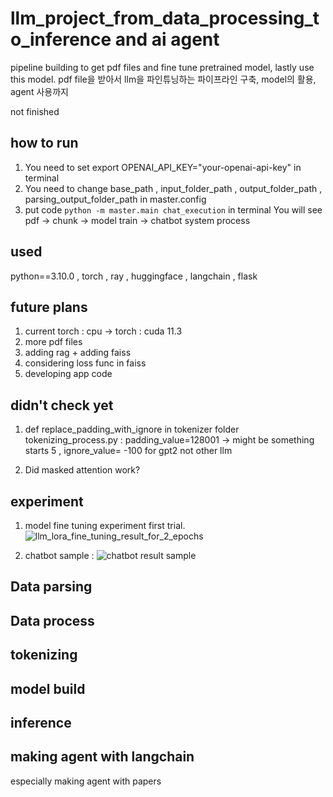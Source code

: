# llm_project_from_data_processing_to_inference and ai agent
pipeline building to get pdf files and fine tune pretrained model, lastly use this model. pdf file을 받아서 llm을 파인튜닝하는 파이프라인 구축, model의 활용, agent 사용까지

not finished

## how to run ## 
1) You need to set export OPENAI_API_KEY="your-openai-api-key" in terminal
2) You need to change base_path , input_folder_path , output_folder_path , parsing_output_folder_path in master.config
3) put code `python -m master.main chat_execution` in terminal
   You will see pdf -> chunk -> model train -> chatbot system process


## used ##
python==3.10.0 , torch , ray , huggingface , langchain , flask 

## future plans ## 

1) current torch : cpu -> torch : cuda 11.3<br>
2) more pdf files<br>
3) adding rag + adding faiss<br>
4) considering loss func in faiss
5) developing app code 

## didn't check yet ##
1) def replace_padding_with_ignore in tokenizer folder tokenizing_process.py
: padding_value=128001 -> might be something starts 5 , ignore_value= -100 for gpt2 not other llm<br>

2) Did masked attention work?

## experiment ##

1) model fine tuning experiment first trial.
 ![llm_lora_fine_tuning_result_for_2_epochs](https://github.com/user-attachments/assets/e119c665-c6b9-4aa2-88ae-b10c8416dc98)

2) chatbot sample :  ![chatbot result sample](https://github.com/user-attachments/assets/66bf394b-ef27-4c43-a0bf-6e678b820110)

## Data parsing ##

## Data process ##

## tokenizing ##

## model build ##

## inference ##

## making agent with langchain ##
especially making agent with papers 
